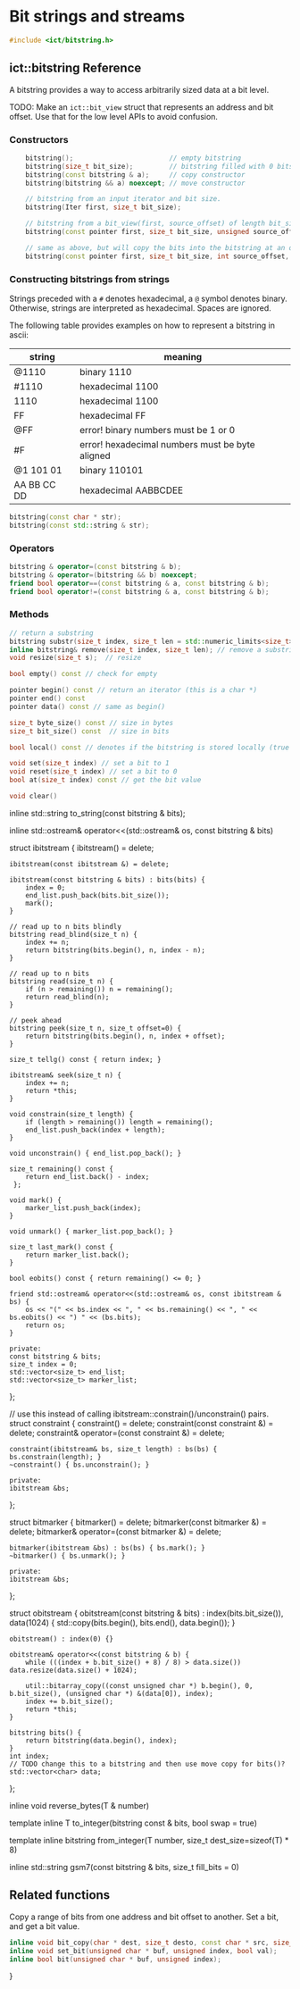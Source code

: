 # Bit strings and streams

```c++
#include <ict/bitstring.h>
```

## ict::bitstring Reference

A bitstring provides a way to access arbitrarily sized data at a bit level. 

TODO: Make an `ict::bit_view` struct that represents an address and bit offset.  Use that for the low level APIs to
avoid confusion.

### Constructors

```c++
    bitstring();                        // empty bitstring
    bitstring(size_t bit_size);         // bitstring filled with 0 bits
    bitstring(const bitstring & a);     // copy constructor
    bitstring(bitstring && a) noexcept; // move constructor

    // bitstring from an input iterator and bit size.
    bitstring(Iter first, size_t bit_size);

    // bitstring from a bit_view(first, source_offset) of length bit_size
    bitstring(const pointer first, size_t bit_size, unsigned source_offset);

    // same as above, but will copy the bits into the bitstring at an offset.
    bitstring(const pointer first, size_t bit_size, int source_offset, int dest_offset);
```

### Constructing bitstrings from strings

Strings preceded with a `#` denotes hexadecimal, a `@` symbol denotes binary.  Otherwise, strings are 
interpreted as hexadecimal.  Spaces are ignored.

The following table provides examples on how to represent a bitstring in ascii:

string   | meaning
---------|---------
@1110    | binary 1110
#1110    | hexadecimal 1100
1110     | hexadecimal 1100
FF       | hexadecimal FF
@FF      | error! binary numbers must be 1 or 0
#F       | error! hexadecimal numbers must be byte aligned
@1 101 01   | binary 110101
AA BB CC DD | hexadecimal AABBCDEE

```c++
bitstring(const char * str);
bitstring(const std::string & str);
```

### Operators

```c++
bitstring & operator=(const bitstring & b);
bitstring & operator=(bitstring && b) noexcept;
friend bool operator==(const bitstring & a, const bitstring & b);
friend bool operator!=(const bitstring & a, const bitstring & b);
```

### Methods

```c++
// return a substring
bitstring substr(size_t index, size_t len = std::numeric_limits<size_t>::max()) const;
inline bitstring& remove(size_t index, size_t len); // remove a substring
void resize(size_t s);  // resize

bool empty() const // check for empty

pointer begin() const // return an iterator (this is a char *)
pointer end() const
pointer data() const // same as begin()

size_t byte_size() const // size in bytes
size_t bit_size() const  // size in bits

bool local() const // denotes if the bitstring is stored locally (true if its smaller than 64 bits)

void set(size_t index) // set a bit to 1
void reset(size_t index) // set a bit to 0
bool at(size_t index) const // get the bit value 

void clear()
```

inline std::string to_string(const bitstring & bits);

inline std::ostream& operator<<(std::ostream& os, const bitstring & bits)


struct ibitstream {
    ibitstream() = delete;

    ibitstream(const ibitstream &) = delete;

    ibitstream(const bitstring & bits) : bits(bits) {
        index = 0;
        end_list.push_back(bits.bit_size());
        mark();
    }

    // read up to n bits blindly
    bitstring read_blind(size_t n) {
        index += n;
        return bitstring(bits.begin(), n, index - n);
    }

    // read up to n bits
    bitstring read(size_t n) {
        if (n > remaining()) n = remaining();
        return read_blind(n);
    }

    // peek ahead
    bitstring peek(size_t n, size_t offset=0) {
        return bitstring(bits.begin(), n, index + offset);
    }

    size_t tellg() const { return index; }

    ibitstream& seek(size_t n) { 
        index += n; 
        return *this;
    }

    void constrain(size_t length) {
        if (length > remaining()) length = remaining();
        end_list.push_back(index + length);
    }

    void unconstrain() { end_list.pop_back(); }

    size_t remaining() const { 
        return end_list.back() - index; 
     };

    void mark() {
        marker_list.push_back(index);
    }

    void unmark() { marker_list.pop_back(); }

    size_t last_mark() const {
        return marker_list.back();
    }

    bool eobits() const { return remaining() <= 0; }

    friend std::ostream& operator<<(std::ostream& os, const ibitstream & bs) {
        os << "(" << bs.index << ", " << bs.remaining() << ", " << bs.eobits() << ") " << (bs.bits);
        return os;
    }

    private:
    const bitstring & bits;
    size_t index = 0;
    std::vector<size_t> end_list;
    std::vector<size_t> marker_list;
};

// use this instead of calling ibitstream::constrain()/unconstrain() pairs.
struct constraint {
    constraint() = delete;
    constraint(const constraint &) = delete;
    constraint& operator=(const constraint &) = delete;

    constraint(ibitstream& bs, size_t length) : bs(bs) { bs.constrain(length); }
    ~constraint() { bs.unconstrain(); }

    private:
    ibitstream &bs;
};

struct bitmarker {
    bitmarker() = delete;
    bitmarker(const bitmarker &) = delete;
    bitmarker& operator=(const bitmarker &) = delete;

    bitmarker(ibitstream &bs) : bs(bs) { bs.mark(); }
    ~bitmarker() { bs.unmark(); }

    private:
    ibitstream &bs;
};

struct obitstream {
    obitstream(const bitstring & bits) : index(bits.bit_size()), data(1024) {
        std::copy(bits.begin(), bits.end(), data.begin());
    }

    obitstream() : index(0) {}

    obitstream& operator<<(const bitstring & b) {
        while (((index + b.bit_size() + 8) / 8) > data.size()) data.resize(data.size() + 1024);

        util::bitarray_copy((const unsigned char *) b.begin(), 0, b.bit_size(), (unsigned char *) &(data[0]), index);
        index += b.bit_size();
        return *this;
    }

    bitstring bits() {
        return bitstring(data.begin(), index);
    }
    int index;
    // TODO change this to a bitstring and then use move copy for bits()?
    std::vector<char> data;
};

inline void reverse_bytes(T & number)

template <typename T>
inline T to_integer(bitstring const & bits, bool swap = true)

template <typename T> 
inline bitstring from_integer(T number, size_t dest_size=sizeof(T) * 8)

inline std::string gsm7(const bitstring & bits, size_t fill_bits = 0)

## Related functions

Copy a range of bits from one address and bit offset to another.  Set a bit, and get a bit value.
```c++
inline void bit_copy(char * dest, size_t desto, const char * src, size_t srco, size_t bit_length);
inline void set_bit(unsigned char * buf, unsigned index, bool val);
inline bool bit(unsigned char * buf, unsigned index);
```

}
